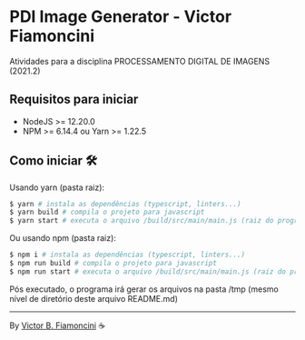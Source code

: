 # PDI Image Generator - Victor Fiamoncini

Atividades para a disciplina PROCESSAMENTO DIGITAL DE IMAGENS (2021.2)

## Requisitos para iniciar

- NodeJS >= 12.20.0
- NPM >= 6.14.4 ou Yarn >= 1.22.5

## Como iniciar 🛠

Usando yarn (pasta raiz):

```bash
$ yarn # instala as dependências (typescript, linters...)
$ yarn build # compila o projeto para javascript
$ yarn start # executa o arquivo /build/src/main/main.js (raiz do programa)
```

Ou usando npm (pasta raiz):

```bash
$ npm i # instala as dependências (typescript, linters...)
$ npm run build # compila o projeto para javascript
$ npm run start # executa o arquivo /build/src/main/main.js (raiz do programa)
```

Pós executado, o programa irá gerar os arquivos na pasta /tmp (mesmo nível de diretório deste arquivo README.md)

----------
By [Victor B. Fiamoncini](https://github.com/Victor-Fiamoncini) ☕️
